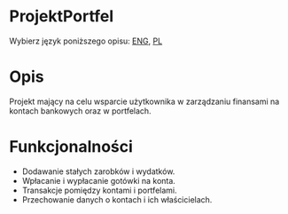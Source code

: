 # ProjektPortfel
Wybierz język poniższego opisu: [ENG](https://github.com/M-Szymczyk/ProjektPortfel/blob/workspace/README.md), [PL](https://github.com/M-Szymczyk/ProjektPortfel/blob/workspace/README.pl.md)
# Opis
Projekt mający na celu wsparcie użytkownika w zarządzaniu finansami na kontach bankowych oraz w portfelach.
# Funkcjonalności
 - Dodawanie stałych zarobków i wydatków.
 - Wpłacanie i wypłacanie gotówki na konta.
 - Transakcje pomiędzy kontami i portfelami.
 - Przechowanie danych o kontach i ich właścicielach.
